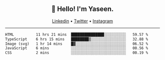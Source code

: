 <h2 align="center">👋 Hello! I'm Yaseen.</h2>
<p align="center">
  <a href="https://www.linkedin.com/in/yaseenkc/">Linkedin</a> •
  <a href="https://twitter.com/yaseeenkc">Twitter</a> •
  <a href="https://instagram.com/kc.yaseen">Instagram</a>
</p>


<!--- 🔭 I’m currently working at []() as an  -->
<!--- - 💬 Ask me about **Javascript, React and Git** -->
<!--- - 📫 How to reach me: [@kc.yaseen](https://instagram.com/kc.yaseen) on Instagram -->
<!--- - ⚡ Fun fact: Big Fan of the :zap: emoji -->

-------

<!--START_SECTION:waka-->

```txt
HTML          11 hrs 21 mins  ███████████████░░░░░░░░░░   59.57 %
TypeScript    6 hrs 15 mins   ████████▒░░░░░░░░░░░░░░░░   32.88 %
Image (svg)   1 hr 14 mins    █▓░░░░░░░░░░░░░░░░░░░░░░░   06.52 %
JavaScript    6 mins          ░░░░░░░░░░░░░░░░░░░░░░░░░   00.56 %
CSS           2 mins          ░░░░░░░░░░░░░░░░░░░░░░░░░   00.19 %
```

<!--END_SECTION:waka-->
